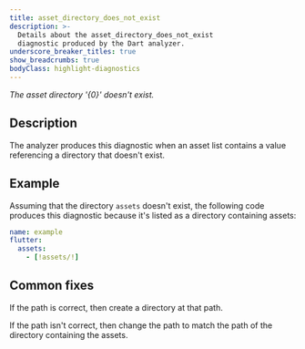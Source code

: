 ```yaml
---
title: asset_directory_does_not_exist
description: >-
  Details about the asset_directory_does_not_exist
  diagnostic produced by the Dart analyzer.
underscore_breaker_titles: true
show_breadcrumbs: true
bodyClass: highlight-diagnostics
---
```


_The asset directory '{0}' doesn't exist._

## Description

The analyzer produces this diagnostic when an asset list contains a value
referencing a directory that doesn't exist.

## Example

Assuming that the directory `assets` doesn't exist, the following code
produces this diagnostic because it's listed as a directory containing
assets:

```yaml
name: example
flutter:
  assets:
    - [!assets/!]
```

## Common fixes

If the path is correct, then create a directory at that path.

If the path isn't correct, then change the path to match the path of the
directory containing the assets.

